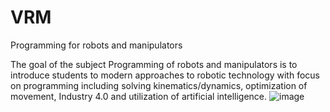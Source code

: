 # VRM
Programming for robots and manipulators

The goal of the subject Programming of robots and manipulators is to introduce students to modern approaches to robotic technology with focus on programming including solving kinematics/dynamics, optimization of movement, Industry 4.0 and utilization of artificial intelligence.
![image](https://user-images.githubusercontent.com/100509090/155874299-76dbd396-f31f-4edd-848f-5f795ebba174.png)
